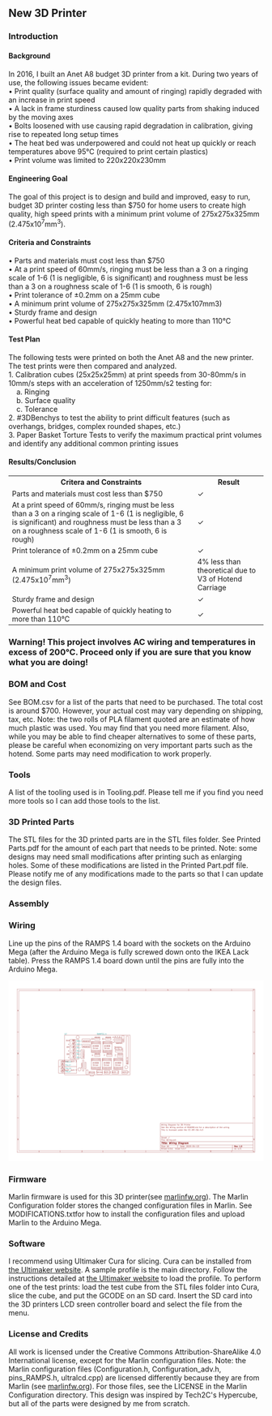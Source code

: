 <h2> New 3D Printer </h2>

<h3> Introduction </h3>
<h4> Background </h4>
In 2016, I built an Anet A8 budget 3D printer from a kit. During two years of use, the following
issues became evident: <br>
• Print quality (surface quality and amount of ringing) rapidly degraded with an increase in
print speed <br>
• A lack in frame sturdiness caused low quality parts from shaking
induced by the moving axes <br>
• Bolts loosened with use causing rapid degradation in calibration,
giving rise to repeated long setup times <br>
• The heat bed was underpowered and could not heat up quickly or
reach temperatures above 95℃ (required to print certain plastics) <br>
• Print volume was limited to 220x220x230mm

<h4> Engineering Goal </h4>
The goal of this project is to design and build and improved, easy to run, budget 3D printer costing less than $750 for home users to create high quality, high speed prints with a minimum print volume of 275x275x325mm (2.475x10<sup>7</sup>mm<sup>3</sup>).

<h4> Criteria and Constraints </h4>
• Parts and materials must cost less than $750 <br>
• At a print speed of 60mm/s, ringing must be less than a 3 on a ringing scale of 1-6 (1 is negligible, 6 is significant) and roughness must be less than a 3 on a roughness scale of 1-6 (1 is smooth, 6 is rough) <br>
• Print tolerance of ±0.2mm on a 25mm cube <br>
• A minimum print volume of 275x275x325mm (2.475x107mm3) <br>
• Sturdy frame and design <br>
• Powerful heat bed capable of quickly heating to more than 110℃ <br>

<h4> Test Plan </h4>
The following tests were printed on both the Anet A8 and the new printer. The test prints were
then compared and analyzed. <br>
1. Calibration cubes (25x25x25mm) at print speeds from 30-80mm/s in 10mm/s steps with an
acceleration of 1250mm/s2 testing for: <br>
&nbsp&nbsp&nbsp&nbspa. Ringing <br>
&nbsp&nbsp&nbsp&nbspb. Surface quality <br>
&nbsp&nbsp&nbsp&nbspc. Tolerance <br>
2. #3DBenchys to test the ability to print difficult features (such as overhangs, bridges, complex
rounded shapes, etc.) <br>
3. Paper Basket Torture Tests to verify the maximum practical print volumes and identify any
additional common printing issues  <br>


<h4> Results/Conclusion </h4>
<table>
  <tr> <th>Critera and Constraints</th> <th>Result</th> </tr>
  <tr> <td>Parts and materials must cost less than $750</td> <td>✓</td> </tr>
  <tr> <td>At a print speed of 60mm/s, ringing must be less than a 3 on a
ringing scale of 1-6 (1 is negligible, 6 is significant) and roughness
must be less than a 3 on a roughness scale of 1-6 (1 is smooth, 6
is rough)</td> <td>✓</td> </tr>
  <tr> <td>Print tolerance of ±0.2mm on a 25mm cube</td> <td>✓</td> </tr>
  <tr> <td>A minimum print volume of 275x275x325mm (2.475x10<sup>7</sup>mm<sup>3</sup>)</td> <td>4% less than
theoretical due to V3 of Hotend Carriage</td> </tr>
  <tr> <td>Sturdy frame and design</td> <td>✓</td> </tr>
  <tr> <td>Powerful heat bed capable of quickly heating to more than 110℃</td> <td>✓</td></tr>
</table>

<h3>
Warning! This project involves AC wiring and temperatures in excess of 200&degC. Proceed only if you are sure that you know what you are doing!
</h3>

<h3> BOM and Cost </h3>
See BOM.csv for a list of the parts that need to be purchased. The total cost is around $700. However, your actual cost may vary depending on shipping, tax, etc. Note: the two rolls of PLA filament quoted are an estimate of how much plastic was used. You may find that you need more filament. Also, while you may be able to find cheaper alternatives to some of these parts, please be careful when economizing on very important parts such as the hotend. Some parts may need modification to work properly.

<h3> Tools </h3>
A list of the tooling used is in Tooling.pdf. Please tell me if you find you need more tools so I can add those tools to the list.

<h3> 3D Printed Parts </h3>
The STL files for the 3D printed parts are in the STL files folder. See Printed Parts.pdf for the amount of each part that needs to be printed. Note: some designs may need small modifications after printing such as enlarging holes. Some of these modifications are listed in the Printed Part.pdf file. Please notify me of any modifications made to the parts so that I can update the design files.

<h3> Assembly </h3>


<h3> Wiring </h3>
Line up the pins of the RAMPS 1.4 board with the sockets on the Arduino Mega (after the Arduino Mega is fully screwed down onto the IKEA Lack table). Press the RAMPS 1.4 board down until the pins are fully into the Arduino Mega.


![Wiring schematic](/Images/Schematic.svg)

<h3> Firmware </h3>
Marlin firmware is used for this 3D printer(see <a href="https://marlinfw.org">marlinfw.org</a>). The Marlin Configuration folder stores the changed configuration files in Marlin. See MODIFICATIONS.txtfor how to install the configuration files and upload Marlin to the Arduino Mega.

<h3> Software </h3>
I recommend using Ultimaker Cura for slicing. Cura can be installed from <a href="https://www.ultimaker.com/en/products/ultimaker-cura-software">the Ultimaker website</a>. A sample profile is the main directory. Follow the instructions detailed at <a href="https://www.ultimaker.com/en/resources/20441-manage-profiles">the Ultimaker website</a> to load the profile. To perform one of the test prints: load the test cube from the STL files folder into Cura, slice the cube, and put the GCODE on an SD card. Insert the SD card into the 3D printers LCD sreen controller board and select the file from the menu.

<h3> License and Credits </h3>
All work is licensed under the Creative Commons Attribution-ShareAlike 4.0 International license, except for the Marlin configuration files. Note: the Marlin configuration files (Configuration.h, Configuration_adv.h, pins_RAMPS.h, ultralcd.cpp) are licensed differently because they are from Marlin (see <a href="https://marlinfw.org">marlinfw.org</a>). For those files, see the LICENSE in the Marlin Configuration directory. This design was inspired by Tech2C's Hypercube, but all of the parts were designed by me from scratch.
